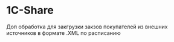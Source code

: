# 1C-Share
Доп обработка для закгрузки закзов покупателей из внешних источников в формате .XML по расписанию
